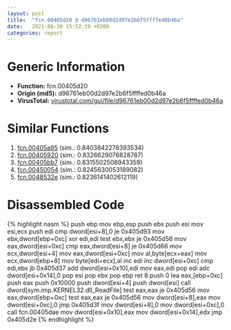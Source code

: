 ```yaml
---
layout: post
title:  "fcn.00405d20 @ d96761eb00d2d97e2b6f5ffffed0b46a"
date:   2021-08-30 15:52:19 +0300
categories: report
---
```


# Generic Information
- **Function:** fcn.00405d20
- **Origin (md5):** d96761eb00d2d97e2b6f5ffffed0b46a
- **VirusTotal:** [virustotal.com/gui/file/d96761eb00d2d97e2b6f5ffffed0b46a][virustotal_ref]



# Similar Functions

1. [fcn.00405a95][similar_1_ref] (sim.: 0.8403842278393534)
2. [fcn.00405920][similar_2_ref] (sim.: 0.8326629076828787)
3. [fcn.00405bb7][similar_3_ref] (sim.: 0.8315502508943359)
4. [fcn.00450054][similar_4_ref] (sim.: 0.8245630053189082)
5. [fcn.0048532e][similar_5_ref] (sim.: 0.8236141402612119)


# Disassembled Code

{% highlight nasm %}
push ebp
mov ebp,esp
push ebx
push esi
mov esi,ecx
push edi
cmp dword[esi+8],0
je 0x405d93
mov ebx,dword[ebp+0xc]
xor edi,edi
test ebx,ebx
je 0x405d56
mov eax,dword[esi+0xc]
cmp eax,dword[esi+8]
je 0x405d66
mov ecx,dword[esi+4]
mov eax,dword[esi+0xc]
mov al,byte[ecx+eax]
mov ecx,dword[ebp+8]
mov byte[edi+ecx],al
inc edi
inc dword[esi+0xc]
cmp edi,ebx
jb 0x405d37
add dword[esi+0x10],edi
mov eax,edi
pop edi
adc dword[esi+0x14],0
pop esi
pop ebx
pop ebp
ret 8
push 0
lea eax,[ebp+0xc]
push eax
push 0x10000
push dword[esi+4]
push dword[esi]
call dword[sym.imp.KERNEL32.dll_ReadFile]
test eax,eax
je 0x405d56
mov eax,dword[ebp+0xc]
test eax,eax
je 0x405d56
mov dword[esi+8],eax
mov dword[esi+0xc],0
jmp 0x405d3f
mov dword[esi+8],0
mov dword[esi+0xc],0
call fcn.00405dae
mov dword[esi+0x10],eax
mov dword[esi+0x14],edx
jmp 0x405d2e
{% endhighlight %}


[similar_1_ref]: /report/fcn.00405a95@4c2db4ba96e80258daff665d7d7a016a
[similar_2_ref]: /report/fcn.00405920@4c2db4ba96e80258daff665d7d7a016a
[similar_3_ref]: /report/fcn.00405bb7@4c2db4ba96e80258daff665d7d7a016a
[similar_4_ref]: /report/fcn.00450054@9c2b894b84f59672d8be2e984066f76f
[similar_5_ref]: /report/fcn.0048532e@279a61b1e76da49531f1f16fd1102a2d
[virustotal_ref]: https://www.virustotal.com/gui/file/d96761eb00d2d97e2b6f5ffffed0b46a